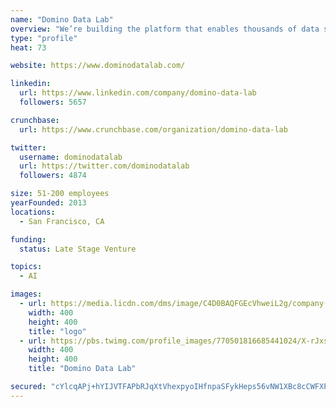 ```yaml
---
name: "Domino Data Lab"
overview: "We’re building the platform that enables thousands of data scientists to develop better medicines, grow more productive crops, build better cars, or simply recommend the best song to play next."
type: "profile"
heat: 73

website: https://www.dominodatalab.com/

linkedin:
  url: https://www.linkedin.com/company/domino-data-lab
  followers: 5657

crunchbase:
  url: https://www.crunchbase.com/organization/domino-data-lab

twitter:
  username: dominodatalab
  url: https://twitter.com/dominodatalab
  followers: 4874

size: 51-200 employees
yearFounded: 2013
locations:
  - San Francisco, CA

funding:
  status: Late Stage Venture

topics:
  - AI

images:
  - url: https://media.licdn.com/dms/image/C4D0BAQFGEcVhweiL2g/company-logo_400_400/0?e=1582761600&v=beta&t=BoJzxL95Zb_-mp41Fm1QNqwUhCeDK5DbtSHVuZzmktw
    width: 400
    height: 400
    title: "logo"
  - url: https://pbs.twimg.com/profile_images/770501816685441024/X-rJxsyj_400x400.jpg
    width: 400
    height: 400
    title: "Domino Data Lab"

secured: "cYlcqAPj+hYIJVTFAPbRJqXtVhexpyoIHfnpaSFykHeps56vNW1XBc8cCWFXPDjwO0dGEgQJCPj44JpYpC12OKfWArtBUGMjYFZD5RTkAQcTH9S4g4wrFW+hyN4fGbRNFSyWchSLNtBDnCwKtmtYLg5c2GqqnnRvPcUXNvo5f+TaZOcLX4TCJphP/YwVov3kyboSsjXUW2ezfP28D5+lC52Z72bloF4tJ42kjqDu/66RukGczHDc51Ys353AkJfZ0h7tPurJJ/rZ1Dt6r8nJbdQHPVWgm6W6Uc1B2R5V8ASPVhPOG7ZPFGKkdVVp+bip;l9PDc7nKbP1G8GzhAYy3cA=="
---
```


